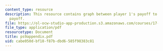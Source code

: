 ```yaml
---
content_type: resource
description: This resource contains graph between player 1's payoff to player 2's
  payoff.
file: https://ol-ocw-studio-app-production.s3.amazonaws.com/courses/17-881-game-theory-and-political-theory-fall-2004/cabe050dbf18f87bdbd6585f98383c81_ps9appendix.pdf
file_type: application/pdf
resourcetype: Document
title: ps9appendix.pdf
uid: cabe050d-bf18-f87b-dbd6-585f98383c81
---
```

